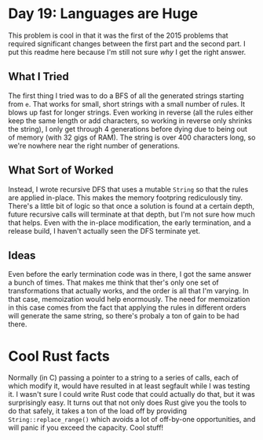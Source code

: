 # Day 19: Languages are Huge
This problem is cool in that it was the first of the 2015 problems that required significant changes between the first part and the second part. I put this readme here because I'm still not sure *why* I get the right answer.

## What I Tried
The first thing I tried was to do a BFS of all the generated strings starting from `e`. That works for small, short strings with a small number of rules. It blows up fast for longer strings. Even working in reverse (all the rules either keep the same length or add characters, so working in reverse only shrinks the string), I only get through 4 generations before dying due to being out of memory (with 32 gigs of RAM). The string is over 400 characters long, so we're nowhere near the right number of generations.

## What Sort of Worked
Instead, I wrote recursive DFS that uses a mutable `String` so that the rules are applied in-place. This makes the memory footpring rediculously tiny. There's a little bit of logic so that once a solution is found at a certain depth, future recursive calls will terminate at that depth, but I'm not sure how much that helps. Even with the in-place modification, the early termination, and a release build, I haven't actually seen the DFS terminate yet.

## Ideas
Even before the early termination code was in there, I got the same answer a bunch of times. That makes me think that ther's only one set of transformations that actually works, and the order is all that I'm varying. In that case, memoization would help enormously. The need for memoization in this case comes from the fact that applying the rules in different orders will generate the same string, so there's probaly a ton of gain to be had there.

# Cool Rust facts
Normally (in C) passing a pointer to a string to a series of calls, each of which modify it, would have resulted in at least segfault while I was testing it. I wasn't sure I could write Rust code that could actually do that, but it was surprisingly easy. It turns out that not only does Rust give you the tools to do that safely, it takes a ton of the load off by providing `String::replace_range()` which avoids a lot of off-by-one opportunities, and will panic if you exceed the capacity. Cool stuff!